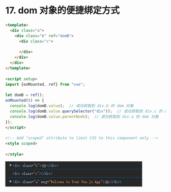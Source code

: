 # 17. dom 对象的便捷绑定方式

```html
<template>
  <div class="a">
    <div class="b" ref="domB">
      <div class="c">

      </div>
    </div>
  </div>
</template>

<script setup>
import {onMounted, ref} from "vue";

let domB = ref();
onMounted(() => {
  console.log(domB.value);  // 成功获取到 div.b 的 dom 对象
  console.log(domB.value.querySelector("div"));  // 成功获取到 div.c 的 dom 对象
  console.log(domB.value.parentNode);  // 成功获取到 div.a 的 dom 对象
});
</script>

<!-- Add "scoped" attribute to limit CSS to this component only -->
<style scoped>

</style>
```

![图 0](../images/90a65ff1e16839ef6105eb8837101b3e11fa86922fa15e26883452cf456fbdf6.png)  
